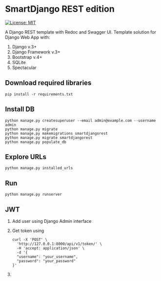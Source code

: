 # SmartDjango REST edition

[![License: MIT](https://img.shields.io/badge/License-MIT-yellow.svg)](https://opensource.org/licenses/MIT)

A Django REST template with Redoc and Swagger UI.
Template solution for Django Web App with:

1. Django v.3+
2. Django Framework v.3+   
3. Bootstrap v.4+
4. SQLite
5. Spectacular

## Download required libraries

    pip install -r requirements.txt

## Install DB

    python manage.py createsuperuser --email admin@example.com --username admin
    python manage.py migrate
    python manage.py makemigrations smartdjangorest
    python manage.py migrate smartdjangorest
    python manage.py populate_db

## Explore URLs

    python manage.py installed_urls

## Run

    python manage.py runserver

## JWT

1. Add user using Django Admin interface
2. Get token using 

       curl -X 'POST' \
         'http://127.0.0.1:8000/api/v1/token/' \
         -H 'accept: application/json' \
         -d '{
         "username": "your_username",
         "password": "your_password"
       }'

3. 